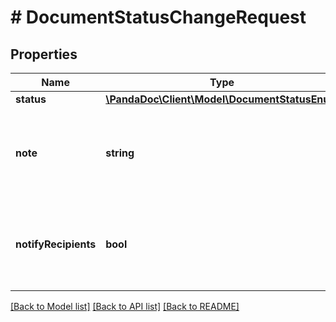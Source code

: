 # # DocumentStatusChangeRequest

## Properties

Name | Type | Description | Notes
------------ | ------------- | ------------- | -------------
**status** | [**\PandaDoc\Client\Model\DocumentStatusEnum**](DocumentStatusEnum.md) |  |
**note** | **string** | Provide “private notes” regarding the manual status change. | [optional]
**notifyRecipients** | **bool** | Send a notification email about the status change to all recipients. | [optional]

[[Back to Model list]](../../README.md#models) [[Back to API list]](../../README.md#endpoints) [[Back to README]](../../README.md)
